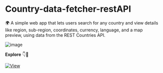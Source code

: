 # Country-data-fetcher-restAPI
🌍 A simple web app that lets users search for any country and view details like region, sub-region, coordinates, currency, language, and a map preview, using data from the REST Countries API.

![image](https://github.com/user-attachments/assets/4ed31587-2124-4181-9015-11ea02a86cc6)

**Explore** 👇🔗

[![View](https://img.shields.io/badge/Live%20Demo-%20Click%20Here-darkgreen?style=for-the-badge&logo=openstreetmap)](https://rnshalinda.github.io/Country-data-fetcher-restAPI/)

